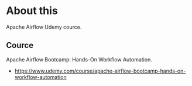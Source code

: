 # About this

Apache Airflow Udemy cource.

## Cource

Apache Airflow Bootcamp: Hands-On Workflow Automation.

- <https://www.udemy.com/course/apache-airflow-bootcamp-hands-on-workflow-automation>